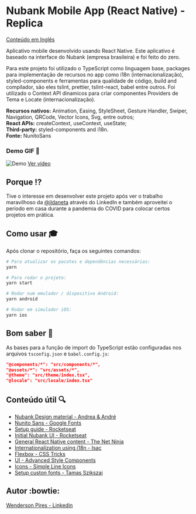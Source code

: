 # Nubank Mobile App (React Native) - Replica

[Conteúdo em Inglês](https://github.com/Wpdas/nubank-mobile-app#nubank-mobile-app-react-native---replica)

Aplicativo mobile desenvolvido usando React Native. Este aplicativo é baseado na interface do Nubank (empresa brasileira) e foi feito do zero.

Para este projeto foi utilizado o TypeScript como linguagem base, packages para implementação de recursos no app como i18n (internacionalização), styled-components e ferramentas para qualidade de código, build and compilador, são eles tslint, prettier, tslint-react, babel entre outros. Foi utilizado o Context API dinamicos para criar componentes Providers de Tema e Locate (internacionalização).

**Recursos nativos:** Animation, Easing, StyleSheet, Gesture Handler, Swiper, Navigation, QRCode, Vector Icons, Svg, entre outros;</br>
**React APIs:** createContext, useContext, useState;</br>
**Third-party:** styled-components and i18n.</br>
**Fonte:** NunitoSans

### Demo GIF :art:

![Demo](https://wendersonpdas-public-github-files.s3-us-west-2.amazonaws.com/nubank_reactnative_app.gif)
[Ver vídeo](https://drive.google.com/open?id=1JbPIVygvmJniuumozQlAVqfuaJC94HbI)

## Porque :interrobang:

Tive o interesse em desenvolver este projeto após ver o trabalho maravilhoso da [@ildaneta](https://github.com/ildaneta) através do LinkedIn e também aproveitei o período em casa durante a pandemia do COVID para colocar certos projetos em prática.

## Como usar :mortar_board:

Após clonar o repositório, faça os seguintes comandos:

```bash
# Para atualizar os pacotes e dependências necessárias:
yarn
```

```bash
# Para rodar o projeto:
yarn start
```

```bash
# Rodar num emulador / dispositivo Android:
yarn android
```

```bash
# Rodar em simulador iOS:
yarn ios
```

## Bom saber :green_book:

As bases para a função de import do TypeScript estão configuradas nos arquivos `tsconfig.json` e `babel.config.js`:

```json
"@components/*": "src/components/*",
"@assets/*": "src/assets/*",
"@theme": "src/theme/index.tsx",
"@locale": "src/locale/index.tsx"
```

## Conteúdo útil :mag:

- [Nubank Design material - Andrea & André](https://www.behance.net/gallery/42918779/Nubank)
- [Nunito Sans - Google Fonts](https://fonts.google.com/specimen/Nunito+Sans)
- [Setup guide - Rocketseat](https://react-native.rocketseat.dev/)
- [Initial Nubank UI - Rocketseat](https://www.youtube.com/watch?v=DDm0M_rZLJo&t=1s)
- [General React Native content - The Net Ninja](https://www.youtube.com/channel/UCW5YeuERMmlnqo4oq8vwUpg)
- [Internationalization using i18n - Isac](https://medium.com/reactbrasil/internacionaliza%C3%A7%C3%A3o-em-react-native-77fb1a56f8e9)
- [Flexbox - CSS Tricks](https://css-tricks.com/snippets/css/a-guide-to-flexbox/)
- [UI - Advanced Style Components](https://styled-components.com/docs/advanced)
- [Icons - Simple Line Icons](https://simplelineicons.github.io/)
- [Setup custon fonts - Tamas Szikszai](https://medium.com/better-programming/using-custom-fonts-in-react-native-2019-289099609837)

## Autor :bowtie:

[Wenderson Pires - Linkedin](https://www.linkedin.com/in/wenderson-pires-silva/)
